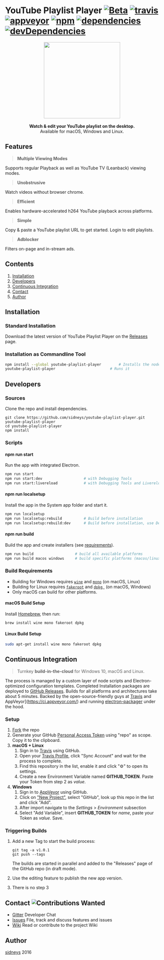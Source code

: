 # YouTube Playlist Player [![Beta](https://img.shields.io/badge/status-beta-blue.svg?style=flat)]() [![travis](http://img.shields.io/travis/sidneys/youtube-playlist-player.svg?style=flat)](http://travis-ci.org/sidneys/youtube-playlist-player) [![appveyor](https://ci.appveyor.com/api/projects/status/d69sb6iav7tnrldq?svg=true)](https://ci.appveyor.com/project/sidneys/youtube-playlist-player) [![npm](https://img.shields.io/npm/v/youtube-playlist-player.svg?style=flat)](https://npmjs.com/package/youtube-playlist-player) [![dependencies](https://img.shields.io/david/sidneys/youtube-playlist-player.svg?style=flat-square)](https://npmjs.com/package/youtube-playlist-player) [![devDependencies](https://img.shields.io/david/dev/sidneys/youtube-playlist-player.svg?style=flat-square)](https://npmjs.com/package/youtube-playlist-player)

<p align="center">
  <img height="250px" src="https://raw.githubusercontent.com/sidneys/youtube-playlist-player/release/resources/graphics/icon.png"/><br><br>
  <b>Watch & edit your YouTube playlist on the desktop.</b><br>
  Available for macOS, Windows and Linux.
</p>


## Features

> **Multiple Viewing Modes**

Supports regular Playback as well as YouTube TV (Leanback) viewing modes.

> **Unobstrusive**

Watch videos without browser chrome.

> **Efficient**

Enables hardware-accelerated h264 YouTube playback across platforms.

> **Simple**

Copy & paste a YouTube playlist URL to get started. Login to edit playlists.

> **Adblocker**

Filters on-page and in-stream ads.


## Contents

1. [Installation](#installation)
2. [Developers](#development)
3. [Continuous Integration](#continuous-integration)
5. [Contact](#contact)
6. [Author](#author)


## <a name="installation"/></a> Installation

### Standard Installation

Download the latest version of YouTube Playlist Player on the [Releases](https://github.com/sidneys/youtube-playlist-player/releases) page.

### Installation as Commandline Tool

```bash
npm install --global youtube-playlist-player		# Installs the node CLI module
youtube-playlist-player							# Runs it
```


## <a name="developers"/></a> Developers

### Sources

Clone the repo and install dependencies.

```shell
git clone https://github.com/sidneys/youtube-playlist-player.git youtube-playlist-player
cd youtube-playlist-player
npm install
```

### Scripts

#### npm run **start**

Run the app with integrated Electron.

```bash
npm run start
npm run start:dev 					# with Debugging Tools
npm run start:livereload 			# with Debugging Tools and Livereload
```

#### npm run **localsetup**

Install the app in the System app folder and start it.

```bash
npm run localsetup
npm run localsetup:rebuild			# Build before installation
npm run localsetup:rebuild:dev 		# Build before installation, use Developer Tools
```

#### npm run **build**

Build the app and create installers (see [requirements](#build-requirements)).

```bash
npm run build					# build all available platforms
npm run build macos windows		# build specific platforms (macos/linux/windows)
```

### Build Requirements

* Building for Windows requires [`wine`](https://winehq.org) and [`mono`](https://nsis.sourceforge.net/Docs/Chapter3.htm) (on macOS, Linux)
* Building for Linux requires  [`fakeroot`](https://wiki.debian.org/FakeRoot) and [`dpkg `](https://wiki.ubuntuusers.de/dpkg/) (on macOS, Windows)
* Only macOS can build for other platforms.

#### macOS Build Setup

Install [Homebrew](https://brew.sh), then run:

```bash
brew install wine mono fakeroot dpkg
```

#### Linux  Build Setup

```bash
sudo apt-get install wine mono fakeroot dpkg
```


## <a name="continuous-integration"/></a> Continuous Integration

> Turnkey **build-in-the-cloud** for Windows 10, macOS and Linux.

The process is managed by a custom layer of node scripts and Electron-optimized configuration templates.
Completed Installation packages are deployed to [GitHub Releases](https://github.com/sidneys/youtube-playlist-player/releases). Builds for all platforms and architectures take about 5 minutes.
Backed by the open-source-friendly guys at [Travis](http://travis-ci.org/) and AppVeyor](https://ci.appveyor.com/) and running [electron-packager](https://github.com/electron-userland/electron-packager) under the hood.

### Setup

1.  [Fork](https://github.com/sidneys/youtube-playlist-player/fork) the repo
2.  Generate your GitHub [Personal Access Token](https://github.com/settings/tokens) using "repo" as scope. Copy it to the clipboard.
3.  **macOS + Linux**
     1. Sign in to [Travis](http://travis-ci.org/) using GitHub.
     2. Open your [Travis Profile](https://travis-ci.org/profile), click "Sync Account" and wait for the process to complete.
     3. Find this repository in the list, enable it and click "⚙" to open its settings.
     4. Create a new Environment Variable named **GITHUB_TOKEN**. Paste your Token from step 2 as *value*. 
4.  **Windows**
     1. Sign in to [AppVeyor](https://ci.appveyor.com/) using GitHub.
     2. Click on ["New Project"](https://ci.appveyor.com/projects/new), select "GitHub", look up this repo in the list and click "Add".
     3. After import navigate to the *Settings* > *Environment* subsection
     4. Select "Add Variable", insert **GITHUB_TOKEN** for *name*, paste your Token as *value*. Save.

### Triggering Builds

1. Add a new Tag to start the build process:

   ```shell
   git tag -a v1.0.1
   git push --tags
   ```
   The builds are started in parallel and added to the "Releases" page of the GitHub repo (in draft mode).

2. Use the editing feature to publish the new app version.

3. There is no step 3


## <a name="contribute"/></a> Contact ![Contributions Wanted](https://img.shields.io/badge/contributions-wanted-red.svg?style=flat)

* [Gitter](http://gitter.im/sidneys/youtube-playlist-player) Developer Chat
* [Issues](http;//github.com/sidneys/youtube-playlist-player/issues) File, track and discuss features and issues
* [Wiki](http;//github.com/sidneys/youtube-playlist-player/wiki) Read or contribute to the project Wiki


## <a name="author"/></a> Author

[sidneys](http://sidneys.github.io) 2016
